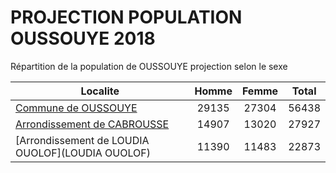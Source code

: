 # PROJECTION POPULATION OUSSOUYE 2018
	
Répartition de la population de OUSSOUYE projection selon le sexe
	
| Localite  | Homme | Femme | Total |
| --------- |:-----:|:-----:|:-----:|
| [Commune de OUSSOUYE](OUSSOUYE) | 29135 | 27304 | 56438 |
| [Arrondissement de CABROUSSE](CABROUSSE) | 14907 | 13020 | 27927 |
| [Arrondissement de LOUDIA OUOLOF](LOUDIA OUOLOF) | 11390 | 11483 | 22873 |
